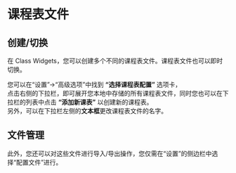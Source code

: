 # 课程表文件

## 创建/切换
在 Class Widgets，您可以创建多个不同的课程表文件。课程表文件也可以即时切换。  

您可以在“设置”->“高级选项”中找到 **“选择课程表配置”** 选项卡，  
点击右侧的下拉栏，即可展开您本地中存储的所有课程表文件，同时您也可以在下拉栏的列表中点击 **“添加新课表”** 以创建新的课程表。  
另外，可以在下拉栏左侧的**文本框**更改课程表文件的名字。

## 文件管理
此外，您还可以对这些文件进行导入/导出操作，您仅需在“设置”的侧边栏中选择“配置文件”进行。